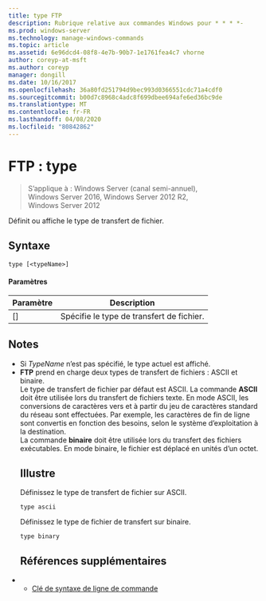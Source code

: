 ```yaml
---
title: type FTP
description: Rubrique relative aux commandes Windows pour * * * *-
ms.prod: windows-server
ms.technology: manage-windows-commands
ms.topic: article
ms.assetid: 6e96dcd4-08f8-4e7b-90b7-1e1761fea4c7 vhorne
author: coreyp-at-msft
ms.author: coreyp
manager: dongill
ms.date: 10/16/2017
ms.openlocfilehash: 36a80fd251794d9bec993d0366551cdc71a4cdf0
ms.sourcegitcommit: b00d7c8968c4adc8f699dbee694afe6ed36bc9de
ms.translationtype: MT
ms.contentlocale: fr-FR
ms.lasthandoff: 04/08/2020
ms.locfileid: "80842862"
---
```

# <a name="ftp-type"></a>FTP : type

>S’applique à : Windows Server (canal semi-annuel), Windows Server 2016, Windows Server 2012 R2, Windows Server 2012

Définit ou affiche le type de transfert de fichier.   
## <a name="syntax"></a>Syntaxe  
```  
type [<typeName>]  
```  
#### <a name="parameters"></a>Paramètres  

|  Paramètre   |            Description            |
|--------------|-----------------------------------|
| [<typeName>] | Spécifie le type de transfert de fichier. |

## <a name="remarks"></a>Notes  
- Si *TypeName* n’est pas spécifié, le type actuel est affiché.  
- **FTP** prend en charge deux types de transfert de fichiers : ASCII et binaire.  
  Le type de transfert de fichier par défaut est ASCII.  La commande **ASCII** doit être utilisée lors du transfert de fichiers texte. En mode ASCII, les conversions de caractères vers et à partir du jeu de caractères standard du réseau sont effectuées. Par exemple, les caractères de fin de ligne sont convertis en fonction des besoins, selon le système d’exploitation à la destination.  
  La commande **binaire** doit être utilisée lors du transfert des fichiers exécutables. En mode binaire, le fichier est déplacé en unités d’un octet.  
  ## <a name="examples"></a><a name=BKMK_Examples></a>Illustre  
  Définissez le type de transfert de fichier sur ASCII.  
  ```  
  type ascii  
  ```  
  Définissez le type de fichier de transfert sur binaire.  
  ```  
  type binary  
  ```  
  ## <a name="additional-references"></a>Références supplémentaires  
- - [Clé de syntaxe de ligne de commande](command-line-syntax-key.md)  

